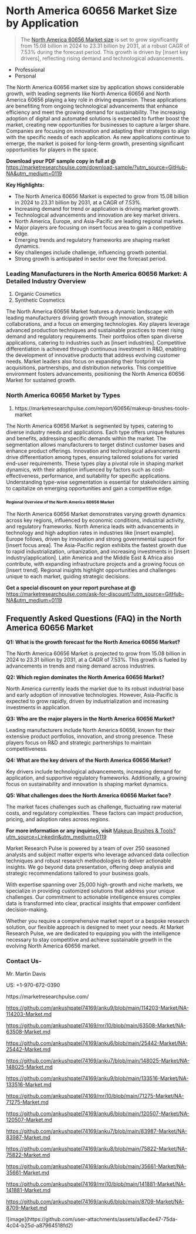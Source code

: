<h1>North America 60656 Market&nbsp;Size by Application</h1><blockquote><p>The <a href="https://marketresearchpulse.com/download-sample/?utm_source=GitHub-NA&amp;utm_medium=0119">North America 60656 Market size</a> is set to grow significantly from 15.08 billion in 2024 to 23.31 billion by 2031, at a robust CAGR of 7.53% during the forecast period. This growth is driven by [insert key drivers], reflecting rising demand and technological advancements.</p></blockquote><ul><li>Professional <li> Personal</li></ul><p>The North America 60656 market size by application shows considerable growth, with leading segments like North America 60656 and North America 60656 playing a key role in driving expansion. These applications are benefiting from ongoing technological advancements that enhance efficiency and meet the growing demand for sustainability. The increasing adoption of digital and automated solutions is expected to further boost the market, creating new opportunities for businesses to capture a larger share. Companies are focusing on innovation and adapting their strategies to align with the specific needs of each application. As new applications continue to emerge, the market is poised for long-term growth, presenting significant opportunities for players in the space.</p><p><strong>Download your PDF sample copy in full at @ </strong><a href="https://marketresearchpulse.com/download-sample/?utm_source=GitHub-NA&amp;utm_medium=0119">https://marketresearchpulse.com/download-sample/?utm_source=GitHub-NA&amp;utm_medium=0119</a></p><p><strong>Key Highlights: </strong></p><ul><li>The North America 60656 Market is expected to grow from 15.08 billion in 2024 to 23.31 billion by 2031, at a CAGR of 7.53%.</li><li>Increasing demand for trend or application is driving market growth.</li><li>Technological advancements and innovation are key market drivers.</li><li>North America, Europe, and Asia-Pacific are leading regional markets.</li><li>Major players are focusing on insert focus area to gain a competitive edge.</li><li>Emerging trends and regulatory frameworks are shaping market dynamics.</li><li>Key challenges include challenge, influencing growth potential.</li><li>Strong growth is anticipated in sector over the forecast period.</li></ul><h3>Leading Manufacturers in the North America 60656 Market: A Detailed Industry Overview</h3><ol><li>Organic Cosmetics <li> Synthetic Cosmetics</li></ol><div class="flex max-w-full flex-col flex-grow"><div class="min-h-8 text-message flex w-full flex-col items-end gap-2 whitespace-normal break-words [.text-message+&amp;]:mt-5" dir="auto" data-message-author-role="assistant" data-message-id="fd8432e4-4910-450d-b182-61b7bfb0a01f" data-message-model-slug="gpt-4o"><div class="flex w-full flex-col gap-1 empty:hidden first:pt-[3px]"><div class="markdown prose w-full break-words dark:prose-invert light"><p>The North America 60656 Market features a dynamic landscape with leading manufacturers driving growth through innovation, strategic collaborations, and a focus on emerging technologies. Key players leverage advanced production techniques and sustainable practices to meet rising demand and regulatory requirements. Their portfolios often span diverse applications, catering to industries such as [insert industries]. Competitive differentiation is achieved through continuous investment in R&amp;D, enabling the development of innovative products that address evolving customer needs. Market leaders also focus on expanding their footprint via acquisitions, partnerships, and distribution networks. This competitive environment fosters advancements, positioning the North America 60656 Market for sustained growth.</p></div></div></div></div><h3>North America 60656 Market by Types</h3><ol><li>https://marketresearchpulse.com/report/60656/makeup-brushes-tools-market</li></ol><div class="flex max-w-full flex-col flex-grow"><div class="min-h-8 text-message flex w-full flex-col items-end gap-2 whitespace-normal break-words [.text-message+&amp;]:mt-5" dir="auto" data-message-author-role="assistant" data-message-id="084470be-0bb7-4664-bddf-5156b4f41249" data-message-model-slug="gpt-4o-mini"><div class="flex w-full flex-col gap-1 empty:hidden first:pt-[3px]"><div class="markdown prose w-full break-words dark:prose-invert light"><p>The North America 60656 Market is segmented by types, catering to diverse industry needs and applications. Each type offers unique features and benefits, addressing specific demands within the market. The segmentation allows manufacturers to target distinct customer bases and enhance product offerings. Innovation and technological advancements drive differentiation among types, ensuring tailored solutions for varied end-user requirements. These types play a pivotal role in shaping market dynamics, with their adoption influenced by factors such as cost-effectiveness, performance, and suitability for specific applications. Understanding type-wise segmentation is essential for stakeholders aiming to capitalize on emerging opportunities and gain a competitive edge.</p></div></div></div></div><h3><span style="font-size: 11px;">Regional Overview of the North America 60656 Market</span></h3><div class="flex max-w-full flex-col flex-grow"><div class="min-h-8 text-message flex w-full flex-col items-end gap-2 whitespace-normal break-words [.text-message+&amp;]:mt-5" dir="auto" data-message-author-role="assistant" data-message-id="e9038762-ce64-4e30-91c9-9bd413514231" data-message-model-slug="gpt-4o-mini"><div class="flex w-full flex-col gap-1 empty:hidden first:pt-[3px]"><div class="markdown prose w-full break-words dark:prose-invert light"><p>The North America 60656 Market demonstrates varying growth dynamics across key regions, influenced by economic conditions, industrial activity, and regulatory frameworks. North America leads with advancements in technology and high adoption rates in industries like [insert example]. Europe follows, driven by innovation and strong governmental support for [insert focus area]. The Asia-Pacific region exhibits the fastest growth due to rapid industrialization, urbanization, and increasing investments in [insert industry/application]. Latin America and the Middle East &amp; Africa also contribute, with expanding infrastructure projects and a growing focus on [insert trend]. Regional insights highlight opportunities and challenges unique to each market, guiding strategic decisions.</p></div></div></div></div><p><strong>Get a special discount on your report purchase at @ </strong><a href="https://marketresearchpulse.com/ask-for-discount/?utm_source=GitHub-NA&amp;utm_medium=0119">https://marketresearchpulse.com/ask-for-discount/?utm_source=GitHub-NA&amp;utm_medium=0119</a></p><h2>Frequently Asked Questions (FAQ) in the North America 60656 Market</h2><p><strong>Q1: What is the growth forecast for the North America 60656 Market?</strong></p><p>The North America 60656 Market is projected to grow from 15.08 billion in 2024 to 23.31 billion by 2031, at a CAGR of 7.53%. This growth is fueled by advancements in trends and rising demand across industries.</p><p><strong>Q2: Which region dominates the North America 60656 Market?</strong></p><p>North America currently leads the market due to its robust industrial base and early adoption of innovative technologies. However, Asia-Pacific is expected to grow rapidly, driven by industrialization and increasing investments in application.</p><p><strong>Q3: Who are the major players in the North America 60656 Market?</strong></p><p>Leading manufacturers include North America 60656, known for their extensive product portfolios, innovation, and strong presence. These players focus on R&amp;D and strategic partnerships to maintain competitiveness.</p><p><strong>Q4: What are the key drivers of the North America 60656 Market?</strong></p><p>Key drivers include technological advancements, increasing demand for application, and supportive regulatory frameworks. Additionally, a growing focus on sustainability and innovation is shaping market dynamics.</p><p><strong>Q5: What challenges does the North America 60656 Market face?</strong></p><p>The market faces challenges such as challenge, fluctuating raw material costs, and regulatory complexities. These factors can impact production, pricing, and adoption rates across regions.</p><p><strong>For more information or any inquiries, visit&nbsp;</strong><a href="Makeup Brushes & Tools?utm_source=Linkedin&utm_medium=0119">Makeup Brushes & Tools?utm_source=Linkedin&utm_medium=0119</a></p><p>Market Research Pulse is powered by a team of over 250 seasoned analysts and subject matter experts who leverage advanced data collection techniques and robust research methodologies to deliver actionable insights. We go beyond data presentation, offering deep analysis and strategic recommendations tailored to your business goals.</p><p>With expertise spanning over 25,000 high-growth and niche markets, we specialize in providing customized solutions that address your unique challenges. Our commitment to actionable intelligence ensures complex data is transformed into clear, practical insights that empower confident decision-making.</p><p>Whether you require a comprehensive market report or a bespoke research solution, our flexible approach is designed to meet your needs. At Market Research Pulse, we are dedicated to equipping you with the intelligence necessary to stay competitive and achieve sustainable growth in the evolving North America 60656 market.</p><h3><strong>Contact Us-</strong></h3><p>Mr. Martin Davis</p><p>US: +1-970-672-0390</p><p>https://marketresearchpulse.com/</p><p><a href="https://github.com/ankushpatel74169/anku9/blob/main/114203-Market/NA-114203-Market.md">https://github.com/ankushpatel74169/anku9/blob/main/114203-Market/NA-114203-Market.md</a></p><p><a href="https://github.com/ankushpatel74169/mri10/blob/main/63508-Market/NA-63508-Market.md">https://github.com/ankushpatel74169/mri10/blob/main/63508-Market/NA-63508-Market.md</a></p><p><a href="https://github.com/ankushpatel74169/anku6/blob/main/25442-Market/NA-25442-Market.md">https://github.com/ankushpatel74169/anku6/blob/main/25442-Market/NA-25442-Market.md</a></p><p><a href="https://github.com/ankushpatel74169/anku7/blob/main/148025-Market/NA-148025-Market.md">https://github.com/ankushpatel74169/anku7/blob/main/148025-Market/NA-148025-Market.md</a></p><p><a href="https://github.com/ankushpatel74169/anku9/blob/main/133516-Market/NA-133516-Market.md">https://github.com/ankushpatel74169/anku9/blob/main/133516-Market/NA-133516-Market.md</a></p><p><a href="https://github.com/ankushpatel74169/mri10/blob/main/71275-Market/NA-71275-Market.md">https://github.com/ankushpatel74169/mri10/blob/main/71275-Market/NA-71275-Market.md</a></p><p><a href="https://github.com/ankushpatel74169/anku6/blob/main/120507-Market/NA-120507-Market.md">https://github.com/ankushpatel74169/anku6/blob/main/120507-Market/NA-120507-Market.md</a></p><p><a href="https://github.com/ankushpatel74169/anku7/blob/main/83987-Market/NA-83987-Market.md">https://github.com/ankushpatel74169/anku7/blob/main/83987-Market/NA-83987-Market.md</a></p><p><a href="https://github.com/ankushpatel74169/anku8/blob/main/75822-Market/NA-75822-Market.md">https://github.com/ankushpatel74169/anku8/blob/main/75822-Market/NA-75822-Market.md</a></p><p><a href="https://github.com/ankushpatel74169/anku9/blob/main/35661-Market/NA-35661-Market.md">https://github.com/ankushpatel74169/anku9/blob/main/35661-Market/NA-35661-Market.md</a></p><p><a href="https://github.com/ankushpatel74169/mri10/blob/main/141881-Market/NA-141881-Market.md">https://github.com/ankushpatel74169/mri10/blob/main/141881-Market/NA-141881-Market.md</a></p><p><a href="https://github.com/ankushpatel74169/anku6/blob/main/8709-Market/NA-8709-Market.md">https://github.com/ankushpatel74169/anku6/blob/main/8709-Market/NA-8709-Market.md</a></p>
![image](https://github.com/user-attachments/assets/a8ac4e47-75da-4c04-b25d-a87964518fd2)
